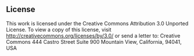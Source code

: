 

License
---
This work is licensed under the Creative Commons Attribution 3.0 Unported
License. To view a copy of this license, visit
http://creativecommons.org/licenses/by/3.0/ or send a letter to:
Creative Commons
444 Castro Street
Suite 900
Mountain View, California, 94041, USA
